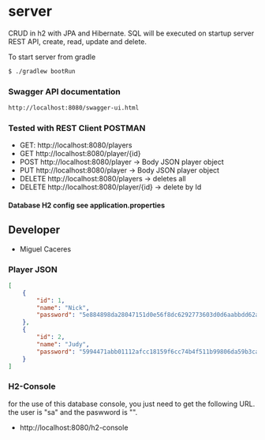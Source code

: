 # server

CRUD in h2 with JPA and Hibernate. SQL will be executed on startup server
REST API, create, read, update and delete.

To start server from gradle

```bash
$ ./gradlew bootRun
```

### Swagger API documentation
```bash
http://localhost:8080/swagger-ui.html
```
### Tested with REST Client POSTMAN

* GET: http://localhost:8080/players
* GET http://localhost:8080/player/{id}
* POST http://localhost:8080/player  -> Body JSON player object
* PUT http://localhost:8080/player   -> Body JSON player object 
* DELETE http://localhost:8080/players   -> deletes all
* DELETE http://localhost:8080/player/{id} -> delete by Id

#### Database H2 config see application.properties

## Developer
* Miguel Caceres

### Player JSON
```json
[
    {
        "id": 1,
        "name": "Nick",
        "password": "5e884898da28047151d0e56f8dc6292773603d0d6aabbdd62a11ef721d1542d8"
    },
    {
        "id": 2,
        "name": "Judy",
        "password": "5994471abb01112afcc18159f6cc74b4f511b99806da59b3caf5a9c173cacfc5"
    }
]
```
### H2-Console
for the use of this database console, you just need to get the following URL.
the user is "sa" and the paswword is "".
* http://localhost:8080/h2-console
